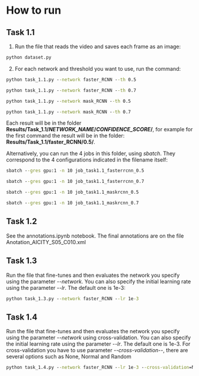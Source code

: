 # How to run

## Task 1.1

1. Run the file that reads the video and saves each frame as an image:

```cmd
python dataset.py
```

2. For each network and threshold you want to use, run the command:

```cmd
python task_1.1.py --network faster_RCNN --th 0.5

python task_1.1.py --network faster_RCNN --th 0.7

python task_1.1.py --network mask_RCNN --th 0.5

python task_1.1.py --network mask_RCNN --th 0.7
```

Each result will be in the folder **Results/Task_1.1/*NETWORK_NAME*/*CONFIDENCE_SCORE*/**, for example for the first command the result will be in the folder: **Results/Task_1.1/faster_RCNN/0.5/**.

Alternatively, you can run the 4 jobs in this folder, using *sbatch*. They correspond to the 4 configurations indicated in the filename itself:

```cmd
sbatch --gres gpu:1 -n 10 job_task1.1_fasterrcnn_0.5

sbatch --gres gpu:1 -n 10 job_task1.1_fasterrcnn_0.7

sbatch --gres gpu:1 -n 10 job_task1.1_maskrcnn_0.5

sbatch --gres gpu:1 -n 10 job_task1.1_maskrcnn_0.7
```

## Task 1.2

See the annotations.ipynb notebook. The final annotations are on the file Anotation_AICITY_S05_C010.xml

## Task 1.3

Run the file that fine-tunes and then evaluates the network you specify using the parameter *--network*. You can also specify the initial learning rate using the parameter *--lr*. The default one is 1e-3:

```cmd
python task_1.3.py --network faster_RCNN --lr 1e-3
```

## Task 1.4

Run the file that fine-tunes and then evaluates the network you specify using the parameter *--network* using cross-validation. You can also specify the initial learning rate using the parameter *--lr*. The default one is 1e-3. For cross-validation you have to use parameter *--cross-validation--*, there are several options such as None, Normal and Random

```cmd
python task_1.4.py --network faster_RCNN --lr 1e-3 --cross-validation=Normal
```

